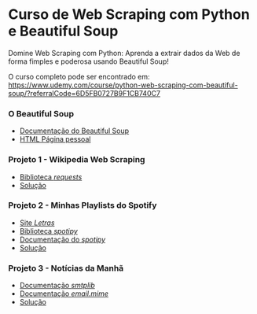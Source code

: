 # Curso de Web Scraping com Python e Beautiful Soup
Domine Web Scraping com Python: Aprenda a extrair dados da Web de forma fimples e poderosa usando Beautiful Soup!

O curso completo pode ser encontrado em: https://www.udemy.com/course/python-web-scraping-com-beautiful-soup/?referralCode=6D5FB0727B9F1CB740C7

### O Beautiful Soup
* [Documentação do Beautiful Soup](https://www.crummy.com/software/BeautifulSoup/bs4/doc/)
* [HTML Página pessoal](https://github.com/lucasfv1/pagina-pessoal-curso-web-scraping)

### Projeto 1 - Wikipedia Web Scraping
* [Biblioteca *requests*](https://pypi.org/project/requests/)
* [Solução](https://github.com/lucasfv1/wikipedia-web-scraping)

### Projeto 2 - Minhas Playlists do Spotify
* [Site *Letras*](https://www.letras.mus.br/)
* [Biblioteca *spotipy*](https://pypi.org/project/spotipy/)
* [Documentação do *spotipy*](https://spotipy.readthedocs.io/en/2.25.0/)
* [Solução](https://github.com/lucasfv1/minhas-playlists-curso-web-scraping-solucao)

### Projeto 3 - Notícias da Manhã
* [Documentação *smtplib*](https://docs.python.org/3/library/smtplib.html)
* [Documentação *email.mime*](https://docs.python.org/3/library/email.mime.html#module-email.mime)
* [Solução](https://github.com/lucasfv1/noticias-da-manha-curso-web-scraping)
